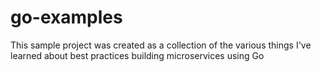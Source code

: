 # go-examples
This sample project was created as a collection of the various things I've learned about best practices building microservices using Go
